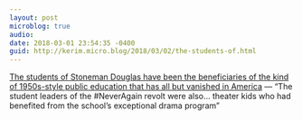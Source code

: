 ```yaml
---
layout: post
microblog: true
audio: 
date: 2018-03-01 23:54:35 -0400
guid: http://kerim.micro.blog/2018/03/02/the-students-of.html
---
```

[The students of Stoneman Douglas have been the beneficiaries of the kind of 1950s-style public education that has all but vanished in America](https://slate.com/news-and-politics/2018/02/the-student-activists-of-marjory-stoneman-douglas-high-demonstrate-the-power-of-a-full-education.html) — “The student leaders of the #NeverAgain revolt were also… theater kids who had benefited from the school’s exceptional drama program”
